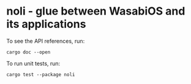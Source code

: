 # noli - glue between WasabiOS and its applications

To see the API references, run:

```
cargo doc --open
```

To run unit tests, run:

```
cargo test --package noli
```
